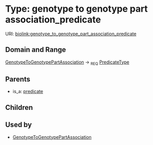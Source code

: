 
# Type: genotype to genotype part association_predicate




URI: [biolink:genotype_to_genotype_part_association_predicate](https://w3id.org/biolink/vocab/genotype_to_genotype_part_association_predicate)


## Domain and Range

[GenotypeToGenotypePartAssociation](GenotypeToGenotypePartAssociation.md) ->  <sub>REQ</sub> [PredicateType](types/PredicateType.md)

## Parents

 *  is_a: [predicate](predicate.md)

## Children


## Used by

 * [GenotypeToGenotypePartAssociation](GenotypeToGenotypePartAssociation.md)
